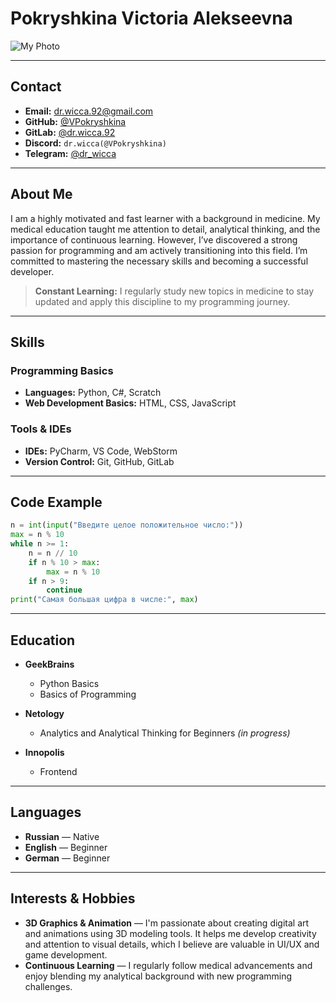 # Pokryshkina Victoria Alekseevna  
![My Photo](DSC07042.JPG)

---

## Contact  
- **Email:** [dr.wicca.92@gmail.com](mailto:dr.wicca.92@gmail.com)  
- **GitHub:** [@VPokryshkina](https://github.com/VPokryshkina)  
- **GitLab:** [@dr.wicca.92](https://gitlab.com/dr.wicca.92)  
- **Discord:** `dr.wicca(@VPokryshkina)`  
- **Telegram:** [@dr_wicca](https://t.me/dr_wicca)

---

## About Me  
I am a highly motivated and fast learner with a background in medicine. My medical education taught me attention to detail, analytical thinking, and the importance of continuous learning. However, I’ve discovered a strong passion for programming and am actively transitioning into this field. I’m committed to mastering the necessary skills and becoming a successful developer.

> **Constant Learning:** I regularly study new topics in medicine to stay updated and apply this discipline to my programming journey.

---

## Skills  

### Programming Basics  
- **Languages:** Python, C#, Scratch  
- **Web Development Basics:** HTML, CSS, JavaScript  

### Tools & IDEs  
- **IDEs:** PyCharm, VS Code, WebStorm  
- **Version Control:** Git, GitHub, GitLab  

---

## Code Example  

```py
n = int(input("Введите целое положительное число:"))
max = n % 10
while n >= 1:
    n = n // 10
    if n % 10 > max:
        max = n % 10
    if n > 9:
        continue
print("Самая большая цифра в числе:", max)

```

---

## Education  

- **GeekBrains**  
  - Python Basics  
  - Basics of Programming  
  

- **Netology**  
  - Analytics and Analytical Thinking for Beginners *(in progress)*  

- **Innopolis**  
  - Frontend 

---

## Languages  
- **Russian** — Native  
- **English** — Beginner  
- **German** — Beginner  

---

## Interests & Hobbies  

- **3D Graphics & Animation** — I'm passionate about creating digital art and animations using 3D modeling tools. It helps me develop creativity and attention to visual details, which I believe are valuable in UI/UX and game development.  
- **Continuous Learning** — I regularly follow medical advancements and enjoy blending my analytical background with new programming challenges.
